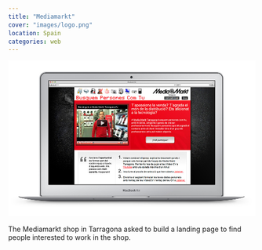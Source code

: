 ```yaml
---
title: "Mediamarkt"
cover: "images/logo.png"
location: Spain
categories: web
---
```


![](./images/1.jpg)

The Mediamarkt shop in Tarragona asked to build a landing page to find people interested to work in the shop.
